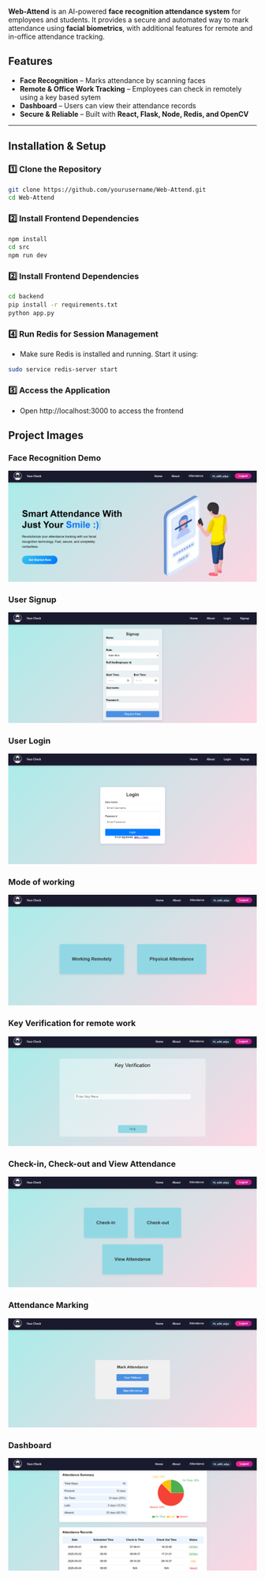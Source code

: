 **Web-Attend** is an AI-powered **face recognition attendance system** for employees and students. It provides a secure and automated way to mark attendance using **facial biometrics**, with additional features for remote and in-office attendance tracking.  

## Features  
- **Face Recognition** – Marks attendance by scanning faces  
- **Remote & Office Work Tracking** – Employees can check in remotely using a key based sytem
- **Dashboard** – Users can view their attendance records  
- **Secure & Reliable** – Built with **React, Flask, Node, Redis, and OpenCV**  

---

## Installation & Setup  

### 1️⃣ Clone the Repository  
```bash
git clone https://github.com/yourusername/Web-Attend.git
cd Web-Attend
```
### 2️⃣ Install Frontend Dependencies
```bash
npm install
cd src
npm run dev
```
### 2️⃣ Install Frontend Dependencies
```bash
cd backend
pip install -r requirements.txt
python app.py
```
### 4️⃣ Run Redis for Session Management
- Make sure Redis is installed and running. Start it using:
```bash
sudo service redis-server start
```
### 5️⃣ Access the Application
- Open http://localhost:3000 to access the frontend


## Project Images   

### Face Recognition Demo  
![Face Recognition Demo](screenshots/home.png)  

### User Signup  
![User Login](screenshots/signup.png)  

### User Login  
![User Login](screenshots/login.png)  

### Mode of working  
![User Login](screenshots/route2.png)  

### Key Verification for remote work  
![User Login](screenshots/key.png)  

### Check-in, Check-out and View Attendance  
![User Login](screenshots/route.png)  

### Attendance Marking  
![Attendance Marking](screenshots/checkin.png)  

### Dashboard  
![Dashboard Screenshot](screenshots/dashboard.png) 
